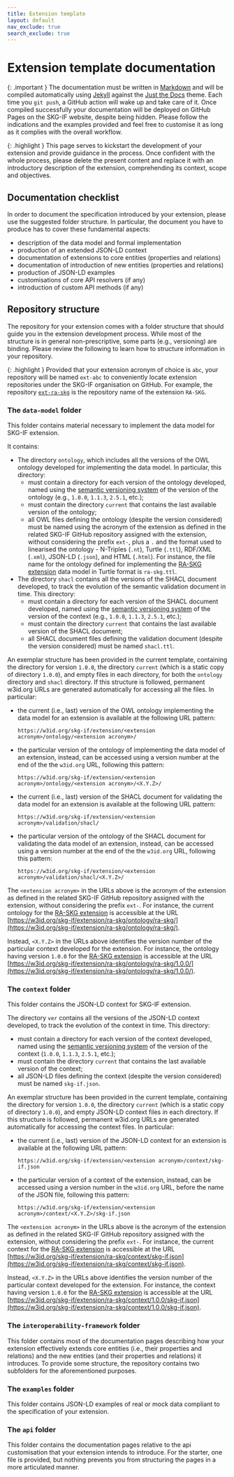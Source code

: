 ```yaml
---
title: Extension template
layout: default
nav_exclude: true
search_exclude: true
---
```


# Extension template documentation

{: .important }
The documentation must be written in [Markdown](https://www.markdownguide.org) and will be compiled automatically using [Jekyll](https://jekyllrb.com) against the [Just the Docs](https://just-the-docs.com) theme. Each time you `git push`, a GitHub action will wake up and take care of it. Once compiled successfully your documentation will be deployed on GitHub Pages on the SKG-IF website, despite being hidden. Please follow the indications and the examples provided and feel free to customise it as long as it complies with the overall workflow.

{: .highlight }
This page serves to kickstart the development of your extension and provide guidance in the process. Once confident with the whole process, please delete the present content and replace it with an introductory description of the extension, comprehending its context, scope and objectives.

## Documentation checklist
In order to document the specification introduced by your extension, please use the suggested folder structure.
In particular, the document you have to produce has to cover these fundamental aspects:
- description of the data model and formal implementation
- production of an extended JSON-LD context
- documentation of extensions to core entities (properties and relations)
- documentation of introduction of new entities (properties and relations)
- production of JSON-LD examples
- customisations of core API resolvers (if any)
- introduction of custom API methods (if any)


## Repository structure
The repository for your extension comes with a folder structure that should guide you in the extension development process.
While most of the structure is in general non-prescriptive, some parts (e.g., versioning) are binding.
Please review the following to learn how to structure information in your repository.

{: .highlight }
Provided that your extension acronym of choice is `abc`, your repository will be named `ext-abc` to conveniently locate extension repositories under the SKG-IF organisation on GitHub. For example, the repository [`ext-ra-skg`](https://github.com/skg-if/ext-ra-skg) is the repository name of the extension `RA-SKG`.


### The `data-model` folder
This folder contains material necessary to implement the data model for SKG-IF extension. 

It contains:
* The directory `ontology`, which includes all the versions of the OWL ontology developed for implementing the data model. In particular, this directory:
  * must contain a directory for each version of the ontology developed, named using the [semantic versioning system](https://semver.org/) of the version of the ontology (e.g., `1.0.0`, `1.1.3`, `2.5.1`, etc.); 
  * must contain the directory `current` that contains the last available version of the ontology;
  * all OWL files defining the ontology (despite the version considered) must be named using the acronym of the extension as defined in the related SKG-IF GitHub repository assigned with the extension, without considering the prefix `ext-`, plus a `.` and the format used to linearised the ontology - N-Triples (`.nt`), Turtle (`.ttl`), RDF/XML (`.xml`), JSON-LD (`.json`), and HTML (`.html`). For instance, the file name for the ontology defined for implementing the [RA-SKG extension](https://github.com/skg-if/ext-ra-skg) data model in Turtle format is `ra-skg.ttl`.
* The directory `shacl` contains all the versions of the SHACL document developed, to track the evolution of the semantic validation document in time. This directory:
  * must contain a directory for each version of the SHACL document developed, named using the [semantic versioning system](https://semver.org/) of the version of the context (e.g., `1.0.0`, `1.1.3`, `2.5.1`, etc.); 
  * must contain the directory `current` that contains the last available version of the SHACL document;
  * all SHACL document files defining the validation document (despite the version considered) must be named `shacl.ttl`.

An exemplar structure has been provided in the current template, containing the directory for version `1.0.0`, the directory `current` (which is a static copy of directory `1.0.0`), and empty files in each directory, for both the `ontology` directory and `shacl` directory. If this structure is followed, permanent w3id.org URLs are generated automatically for accessing all the files. In particular:
* the current (i.e., last) version of the OWL ontology implementing the data model for an extension is available at the following URL pattern: 

  ```
  https://w3id.org/skg-if/extension/<extension acronym>/ontology/<extension acronym>/
  ```
* the particular version of the ontology of implementing the data model of an extension, instead, can be accessed using a version number at the end of the the `w3id.org` URL, following this pattern:
  
  ```
  https://w3id.org/skg-if/extension/<extension acronym>/ontology/<extension acronym>/<X.Y.Z>/
  ```
* the current (i.e., last) version of the SHACL document for validating the data model for an extension is available at the following URL pattern: 

  ```
  https://w3id.org/skg-if/extension/<extension acronym>/validation/shacl/
  ```
* the particular version of the ontology of the SHACL document for validating the data model of an extension, instead, can be accessed using a version number at the end of the the `w3id.org` URL, following this pattern:
  
  ```
  https://w3id.org/skg-if/extension/<extension acronym>/validation/shacl/<X.Y.Z>/
  ```

The `<extension acronym>` in the URLs above is the acronym of the extension as defined in the related SKG-IF GitHub repository assigned with the extension, without considering the prefix `ext-`. For instance, the current ontology for the [RA-SKG extension](https://github.com/skg-if/ext-ra-skg) is accessible at the URL [https://w3id.org/skg-if/extension/ra-skg/ontology/ra-skg/](https://w3id.org/skg-if/extension/ra-skg/ontology/ra-skg/).

Instead, `<X.Y.Z>` in the URLs above identifies the version number of the particular context developed for the extension. For instance, the ontology having version `1.0.0` for the [RA-SKG extension](https://github.com/skg-if/ext-ra-skg) is accessible at the URL [https://w3id.org/skg-if/extension/ra-skg/ontology/ra-skg/1.0.0/](https://w3id.org/skg-if/extension/ra-skg/ontology/ra-skg/1.0.0/).


### The `context` folder
This folder contains the JSON-LD context for SKG-IF extension. 

The directory `ver` contains all the versions of the JSON-LD context developed, to track the evolution of the context in time. This directory:
* must contain a directory for each version of the context developed, named using the [semantic versioning system](https://semver.org/) of the version of the context (`1.0.0`, `1.1.3`, `2.5.1`, etc.); 
* must contain the directory `current` that contains the last available version of the context;
* all JSON-LD files defining the context (despite the version considered) must be named `skg-if.json`.

An exemplar structure has been provided in the current template, containing the directory for version `1.0.0`, the directory `current` (which is a static copy of directory `1.0.0`), and empty JSON-LD context files in each directory. If this structure is followed, permanent w3id.org URLs are generated automatically for accessing the context files. In particular:
* the current (i.e., last) version of the JSON-LD context for an extension is available at the following URL pattern: 

  ```
  https://w3id.org/skg-if/extension/<extension acronym>/context/skg-if.json
  ```
* the particular version of a context of the extension, instead, can be accessed using a version number in the `w3id.org` URL, before the name of the JSON file, following this pattern:
  ```
  https://w3id.org/skg-if/extension/<extension acronym>/context/<X.Y.Z>/skg-if.json
  ```

The `<extension acronym>` in the URLs above is the acronym of the extension as defined in the related SKG-IF GitHub repository assigned with the extension, without considering the prefix `ext-`. For instance, the current context for the [RA-SKG extension](https://github.com/skg-if/ext-ra-skg) is accessible at the URL [https://w3id.org/skg-if/extension/ra-skg/context/skg-if.json](https://w3id.org/skg-if/extension/ra-skg/context/skg-if.json).

Instead, `<X.Y.Z>` in the URLs above identifies the version number of the particular context developed for the extension. For instance, the context having version `1.0.0` for the [RA-SKG extension](https://github.com/skg-if/ext-ra-skg) is accessible at the URL [https://w3id.org/skg-if/extension/ra-skg/context/1.0.0/skg-if.json](https://w3id.org/skg-if/extension/ra-skg/context/1.0.0/skg-if.json).


### The `interoperability-framework` folder
This folder contains most of the documentation pages describing how your extension effectively extends core entities (i.e., their properties and relations) and the new entities (and their properties and relations) it introduces.
To provide some structure, the repository contains two subfolders for the aforementioned purposes.


### The `examples` folder
This folder contains JSON-LD examples of real or mock data compliant to the specification of your extension.


### The `api` folder
This folder contains the documentation pages relative to the api customisation that your extension intends to introduce.
For the starter, one file is provided, but nothing prevents you from structuring the pages in a more articulated manner.